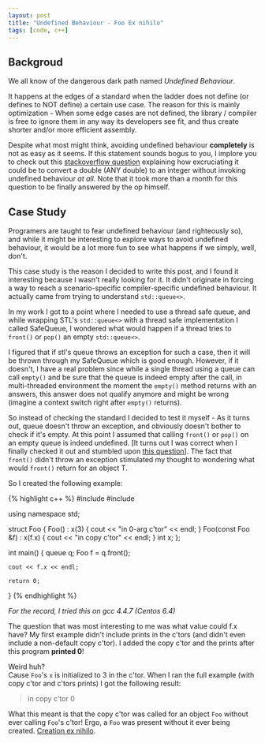 ```yaml
---
layout: post
title: "Undefined Behaviour - Foo Ex nihilo"
tags: [code, c++]
---
```


Backgroud
---------

We all know of the dangerous dark path named *Undefined Behaviour*.

It happens at the edges of a standard when the ladder does not define (or defines to NOT define) a
certain use case. The reason for this is mainly optimization - When some edge cases are not defined,
the library / compiler is free to ignore them in any way its developers see fit, and thus create
shorter and/or more efficient assembly.

Despite what most might think, avoiding undefined behaviour **completely** is not as easy as it
seems. If this statement sounds bogus to you, I implore you to check out this
[stackoverflow question](http://goo.gl/Bcqi3y) explaining how excruciating it could be to convert a
double (ANY double) to an integer without invoking undefined behaviour *at all*. Note that it took
more than a month for this question to be finally answered by the op himself.

Case Study
----------

Programers are taught to fear undefined behaviour (and righteously so), and while it might be interesting
to explore ways to avoid undefined behaviour, it would be a lot more fun to see what happens if we
simply, well, don't.

This case study is the reason I decided to write this post, and I found it interesting because I
wasn't really looking for it. It didn't originate in forcing a way to reach a scenario-specific
compiler-specific undefined behaviour. It actually came from trying to understand `std::queue<>`.

In my work I got to a point where I needed to use a thread safe queue, and while wrapping STL's
`std::queue<>` with a thread safe implementation I called SafeQueue, I wondered what would happen if
a thread tries to `front()` or `pop()` an empty `std::queue<>`.

I figured that if stl's queue throws an exception for such a case, then it will be thrown through my
SafeQueue which is good enough. However, if it doesn't, I have a real problem since while a single
thread using a queue can call `empty()` and be sure that the queue is indeed empty after the call,
in multi-threaded environment the moment the `empty()` method returns with an answers, this answer
does not qualify anymore and might be wrong (imagine a context switch right after `empty()`
returns).

So instead of checking the standard I decided to test it myself - As it turns out, queue doesn't
throw an exception, and obviously doesn't bother to check if it's empty. At this point I assumed
that calling `front()` or `pop()` on an empty queue is indeed undefined. [It turns out I was correct
when I finally checked it out and stumbled upon [this question](http://goo.gl/yajFzI)]. The fact
that `front()` didn't throw an exception stimulated my thought to wondering what would `front()`
return for an object T.

So I created the following example:

{% highlight c++ %}
#include <iostream>
#include <queue>

using namespace std;

struct Foo {
    Foo() : x(3) {
        cout << "in 0-arg c'tor" << endl;
    }
    Foo(const Foo &f) : x(f.x) {
        cout << "in copy c'tor" << endl;
    }
    int x;
};

int  main() {
    queue<Foo> q;
    Foo f = q.front();

    cout << f.x << endl;

    return 0;
}
{% endhighlight %}

*For the record, I tried this on gcc 4.4.7 (Centos 6.4)*

The question that was most interesting to me was what value could f.x have? My first example didn't
include prints in the c'tors (and didn't even include a non-default copy c'tor). I added the copy
c'tor and the prints after this program **printed 0**!

Weird huh?<br>
Cause `Foo`'s `x` is initialized to 3 in the c'tor.
When I ran the full example (with copy c'tor and c'tors prints) I got the following result:

>in copy c'tor
>0

What this meant is that the copy c'tor was called for an object `Foo` without ever calling `Foo`'s
c'tor!
Ergo, a `Foo` was present without it ever being created. [Creation ex nihilo](https://en.wikipedia.org/wiki/Ex_nihilo).
